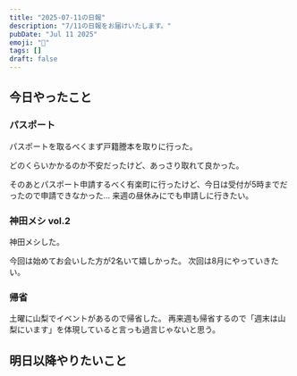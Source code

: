 ```yaml
---
title: "2025-07-11の日報"
description: "7/11の日報をお届けいたします。"
pubDate: "Jul 11 2025"
emoji: "🦊"
tags: []
draft: false
---
```


## 今日やったこと

### パスポート

パスポートを取るべくまず戸籍謄本を取りに行った。

どのくらいかかるのか不安だったけど、あっさり取れて良かった。

そのあとパスポート申請するべく有楽町に行ったけど、今日は受付が5時までだったので申請できなかった...
来週の昼休みにでも申請しに行きたい。

### 神田メシ vol.2

神田メシした。

今回は始めてお会いした方が2名いて嬉しかった。 次回は8月にやっていきたい。

### 帰省

土曜に山梨でイベントがあるので帰省した。
再来週も帰省するので「週末は山梨にいます」を体現していると言っも過言じゃないと思う。

## 明日以降やりたいこと
